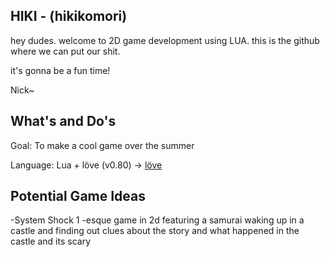 HIKI - (hikikomori)
-------------------

hey dudes. welcome to 2D game development using LUA. this is the github where we can put our shit. 

it's gonna be a fun time!

Nick~

What's and Do's
-------------------
Goal: To make a cool game over the summer

Language: Lua + löve (v0.80) -> [löve](http://love2d.org)

Potential Game Ideas
-------------------
-System Shock 1 -esque game in 2d featuring a samurai waking up in a castle and finding out clues about the story and what happened in the castle and its scary

